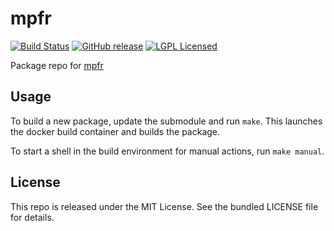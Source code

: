 mpfr
==========

[![Build Status](https://img.shields.io/circleci/project/amylum/mpfr/master.svg)](https://circleci.com/gh/amylum/mpfr)
[![GitHub release](https://img.shields.io/github/release/amylum/mpfr.svg)](https://github.com/amylum/mpfr/releases)
[![LGPL Licensed](http://img.shields.io/badge/license-LGPL-green.svg)](https://tldrlegal.com/license/gnu-lesser-general-public-license-v3-(lgpl-3))

Package repo for [mpfr](https://www.mpfr.org/)

## Usage

To build a new package, update the submodule and run `make`. This launches the docker build container and builds the package.

To start a shell in the build environment for manual actions, run `make manual`.

## License

This repo is released under the MIT License. See the bundled LICENSE file for details.

